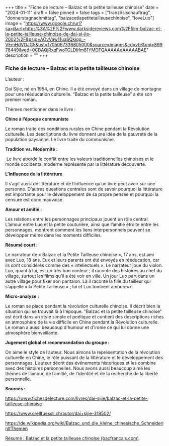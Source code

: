 +++
title = "Fiche de lecture – Balzac et la petite tailleuse chinoise"
date = "2024-01-11"
draft = false
pinned = false
tags = ["französischauftrag", "donnerstagnachmittag", "balzacetlapetitetailleusechinoise", "loveLuo"]
image = "https://www.google.ch/url?sa=i&url=https%3A%2F%2Fwww.darksidereviews.com%2Ffilm-balzac-et-la-petite-tailleuse-chinoise-de-dai-si-jie-2002%2F&psig=AOvVaw11uaSQkiqg_-VEmHdVOJG5&ust=1705067336805000&source=images&cd=vfe&opi=89978449&ved=0CBAQjRxqFwoTCLDIifm81YMDFQAAAAAdAAAAABAE"
description = ""
+++
### **Fiche de lecture – Balzac et la petite tailleuse chinoise**

L’auteur :

Dai Sijie, né en 1954, en Chine. Il a été envoyé dans un village de montagne pour une rééducation culturelle. “Balzac et la petite tailleuse” a été son premier roman.

Thèmes mentionner dans le livre :

**Chine à l’époque communiste**

Le roman traite des conditions rurales en Chine pendant la Révolution culturelle. Les descriptions du livre donnent une idée de la pauvreté de la population paysanne. Le livre traite du communisme.

**Tradition vs. Modernité :**

 Le livre aborde le conflit entre les valeurs traditionnelles chinoises et le monde occidental moderne représenté par la littérature découverte.

**L’influence de la littérature**

Il s’agit aussi de littérature et de l’influence qu’un livre peut avoir sur une personne. D’autres questions centrales sont de savoir pourquoi la littérature est importante pour le développement de sa propre pensée et pourquoi la censure est donc mauvaise.

**Amour et amitié :**

Les relations entre les personnages principaux jouent un rôle central. L’amour entre Luo et la petite couturière, ainsi que l’amitié étroite entre les personnages, montrent comment les liens interpersonnels peuvent se développer même dans les moments difficiles.

**Résumé court :**

Le narrateur de « Balzac et la Petite Tailleuse chinoise », 17 ans, est ami avec Luo, 18 ans. Eux et leurs parents ont été envoyés en rééducation, car ils sont considérés comme des « intellectuels ». Le narrateur joue du violon. Luo, quant à lui, est un très bon conteur ; il raconte des histoires au chef du village, surtout les films qu’il a été voir en ville. Un jour Luo part dans un autre village pour fixer son pantalon. Là il raconte la fille du tailleur qui s’appelle « la Petite Tailleuse » ; lui et Luo tombent amoureux.

**Micro-analyse :**

Le roman se place pendant la révolution culturelle chinoise. Il décrit bien la situation qui se trouvait là à l'époque. "Balzac et la petite tailleuse chinoise" est écrit dans un style simple et poétique et contient des descriptions riches en atmosphère de la vie difficile en Chine pendant la Révolution culturelle. Le roman a aussi beaucoup d'humour et d'ironie ce qui lui donne une atmosphère bienveillante.

**Jugement global et recommandation du groupe :**

On aime le style de l’auteur. Nous aimons la représentation de la révolution culturelle en Chine, le rôle puissant de la littérature et le développement des personnages. L’auteur décrit des événements historiques et les combine avec des histoires personnelles. Nous avons aussi beaucoup aimé les thèmes de l’amour, de l’amitié, de l’identité et de la recherche de la liberté personnelle.

**Sources :**

<https://www.fichesdelecture.com/livres/dai-sijie/balzac-et-la-petite-tailleuse-chinoise>

<https://www.orellfuessli.ch/autor/dai+sijie-319502/>

<https://de.wikipedia.org/wiki/Balzac_und_die_kleine_chinesische_Schneiderin#Themen>

[Résumé : Balzac et la petite tailleuse chinoise (bacfrancais.com)](https://www.bacfrancais.com/resume/resume-sijie-balzac-petite-tailleuse-chinoise)

<!--EndFragment-->